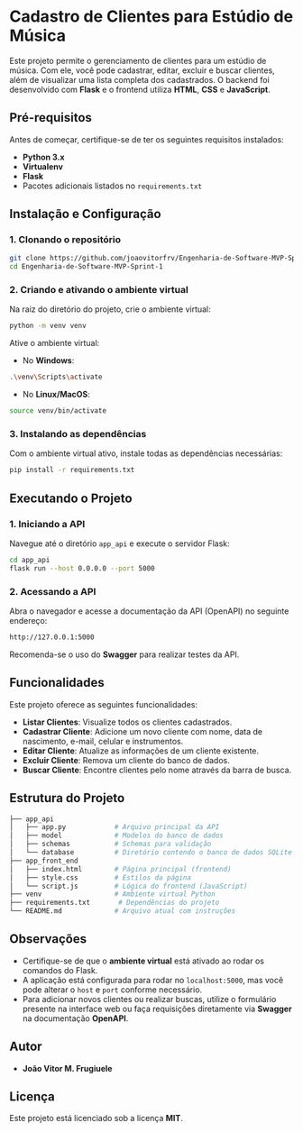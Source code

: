 # Cadastro de Clientes para Estúdio de Música

Este projeto permite o gerenciamento de clientes para um estúdio de música. Com ele, você pode cadastrar, editar, excluir e buscar clientes, além de visualizar uma lista completa dos cadastrados. O backend foi desenvolvido com **Flask** e o frontend utiliza **HTML**, **CSS** e **JavaScript**.

## Pré-requisitos

Antes de começar, certifique-se de ter os seguintes requisitos instalados:

- **Python 3.x**
- **Virtualenv**
- **Flask**
- Pacotes adicionais listados no `requirements.txt`

## Instalação e Configuração

### 1. Clonando o repositório

```bash
git clone https://github.com/joaovitorfrv/Engenharia-de-Software-MVP-Sprint-1
cd Engenharia-de-Software-MVP-Sprint-1
```

### 2. Criando e ativando o ambiente virtual

Na raiz do diretório do projeto, crie o ambiente virtual:

```bash
python -m venv venv
```

Ative o ambiente virtual:

- No **Windows**:

```bash
.\venv\Scripts\activate
```

- No **Linux/MacOS**:

```bash
source venv/bin/activate
```

### 3. Instalando as dependências

Com o ambiente virtual ativo, instale todas as dependências necessárias:

```bash
pip install -r requirements.txt
```

## Executando o Projeto

### 1. Iniciando a API

Navegue até o diretório `app_api` e execute o servidor Flask:

```bash
cd app_api
flask run --host 0.0.0.0 --port 5000
```

### 2. Acessando a API

Abra o navegador e acesse a documentação da API (OpenAPI) no seguinte endereço:

```bash
http://127.0.0.1:5000
```

Recomenda-se o uso do **Swagger** para realizar testes da API.

## Funcionalidades

Este projeto oferece as seguintes funcionalidades:

- **Listar Clientes**: Visualize todos os clientes cadastrados.
- **Cadastrar Cliente**: Adicione um novo cliente com nome, data de nascimento, e-mail, celular e instrumentos.
- **Editar Cliente**: Atualize as informações de um cliente existente.
- **Excluir Cliente**: Remova um cliente do banco de dados.
- **Buscar Cliente**: Encontre clientes pelo nome através da barra de busca.

## Estrutura do Projeto

```bash
├── app_api
│   ├── app.py            # Arquivo principal da API
│   ├── model             # Modelos do banco de dados
│   ├── schemas           # Schemas para validação
│   └── database          # Diretório contendo o banco de dados SQLite
├── app_front_end
│   ├── index.html        # Página principal (frontend)
│   ├── style.css         # Estilos da página
│   └── script.js         # Lógica do frontend (JavaScript)
├── venv                  # Ambiente virtual Python
├── requirements.txt       # Dependências do projeto
└── README.md             # Arquivo atual com instruções
```

## Observações

- Certifique-se de que o **ambiente virtual** está ativado ao rodar os comandos do Flask.
- A aplicação está configurada para rodar no `localhost:5000`, mas você pode alterar o `host` e `port` conforme necessário.
- Para adicionar novos clientes ou realizar buscas, utilize o formulário presente na interface web ou faça requisições diretamente via **Swagger** na documentação **OpenAPI**.

## Autor

- **João Vitor M. Frugiuele**

## Licença

Este projeto está licenciado sob a licença **MIT**.
